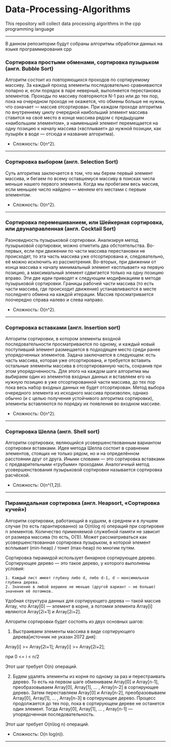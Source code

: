 # Data-Processing-Algorithms
This repository will collect data processing algorithms in the cpp programming language

***

В данном репозитории будут собраны алгоритмы обработки данных на языке программирования cpp

### Сортировка простыми обменами, сортировка пузырьком (англ. Bubble Sort) 
Алгоритм состоит из повторяющихся проходов по сортируемому массиву. За каждый проход элементы последовательно сравниваются попарно и, если порядок в паре неверный, выполняется перестановка элементов. Проходы по массиву повторяются N-1 раз или до тех пор, пока на очередном проходе не окажется, что обмены больше не нужны, что означает — массив отсортирован. При каждом проходе алгоритма по внутреннему циклу очередной наибольший элемент массива ставится на своё место в конце массива рядом с предыдущим «наибольшим элементом», а наименьший элемент перемещается на одну позицию к началу массива («всплывает» до нужной позиции, как пузырёк в воде — отсюда и название алгоритма).

* Сложность: O(n^2).

***

### Сортировка выбором (англ. Selection Sort)
Суть алгоритма заключается в том, что мы берем первый элемент массива, и бегаем по всему оставшемуся массиву в поисках числа меньше нашего первого элемента. Когда мы пробегаем весь массив, если меньшее число найдено — меняем его местами с первым элементом.

* Сложность: O(n^2).

***

### Сортировка перемешиванием, или Шейкерная сортировка, или двунаправленная (англ. Cocktail Sort) 
Разновидность пузырьковой сортировки.
Анализируя метод пузырьковой сортировки, можно отметить два обстоятельства.
Во-первых, если при движении по части массива перестановки не происходят, то эта часть массива уже отсортирована и, следовательно, её можно исключить из рассмотрения.
Во-вторых, при движении от конца массива к началу минимальный элемент «всплывает» на первую позицию, а максимальный элемент сдвигается только на одну позицию вправо.
Эти две идеи приводят к следующим модификациям в методе пузырьковой сортировки. Границы рабочей части массива (то есть части массива, где происходит движение) устанавливаются в месте последнего обмена на каждой итерации. Массив просматривается поочередно справа налево и слева направо.

* Сложность: O(n^2).

***

### Сортировка вставками (англ. Insertion sort)

Aлгоритм сортировки, в котором элементы входной последовательности просматриваются по одному, и каждый новый поступивший элемент размещается в подходящее место среди ранее упорядоченных элементов.
Задача заключается в следующем: есть часть массива, которая уже отсортирована, и требуется вставить остальные элементы массива в отсортированную часть, сохранив при этом упорядоченность. Для этого на каждом шаге алгоритма мы выбираем один из элементов входных данных и вставляем его на нужную позицию в уже отсортированной части массива, до тех пор пока весь набор входных данных не будет отсортирован. Метод выбора очередного элемента из исходного массива произволен, однако обычно (и с целью получения устойчивого алгоритма сортировки), элементы вставляются по порядку их появления во входном массиве.

* Сложность: O(n^2).

***

### Сортировка Шелла (англ. Shell sort)

Алгоритм сортировки, являющийся усовершенствованным вариантом сортировки вставками. Идея метода Шелла состоит в сравнении элементов, стоящих не только рядом, но и на определённом расстоянии друг от друга. Иными словами — это сортировка вставками с предварительными «грубыми» проходами. Аналогичный метод усовершенствования пузырьковой сортировки называется сортировка расчёской.

* Сложность: O(n^(1,2)).

***

### Пирамидальная сортировка (англ. Heapsort, «Сортировка кучей»)

Алгоритм сортировки, работающий в худшем, в среднем и в лучшем случае (то есть гарантированно) за O(n\log n) операций при сортировке n элементов. Количество применяемой служебной памяти не зависит от размера массива (то есть, O(1)).
Может рассматриваться как усовершенствованная сортировка пузырьком, в которой элемент всплывает (min-heap) / тонет (max-heap) по многим путям.

Сортировка пирамидой использует бинарное сортирующее дерево. Сортирующее дерево — это такое дерево, у которого выполнены условия:

    1. Каждый лист имеет глубину либо d, либо d-1, d — максимальная глубина дерева.
    2. Значение в любой вершине не меньше (другой вариант — не больше) значения её потомков.
Удобная структура данных для сортирующего дерева — такой массив Array, что Array[0] — элемент в корне, а потомки элемента Array[i] являются Array[2i+1] и Array[2i+2].

Алгоритм сортировки будет состоять из двух основных шагов:

1. Выстраиваем элементы массива в виде сортирующего дерева[источник не указан 2072 дня]:

Array[i] >= Array[2i+1];
Array[i] >= Array[2i+2];

при 0 <= i < n/2

Этот шаг требует O(n) операций.

2. Будем удалять элементы из корня по одному за раз и перестраивать дерево. То есть на первом шаге обмениваем Array[0] и Array[n-1], преобразовываем Array[0], Array[1], … , Array[n-2] в сортирующее дерево. Затем переставляем Array[0] и Array[n-2], преобразовываем Array[0], Array[1], … , Array[n-3] в сортирующее дерево. Процесс продолжается до тех пор, пока в сортирующем дереве не останется один элемент. Тогда Array[0], Array[1], … , Array[n-1] — упорядоченная последовательность.

Этот шаг требует O(n\log n) операций.

* Сложность: O(n log(n)).

***